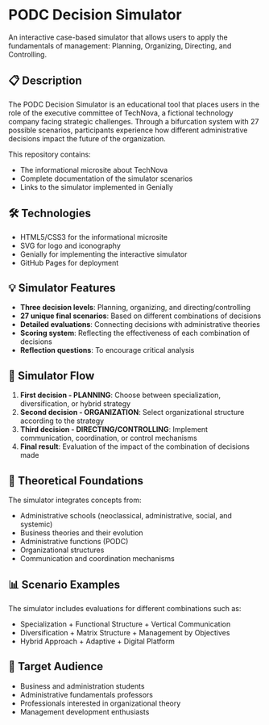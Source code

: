 # PODC Decision Simulator

An interactive case-based simulator that allows users to apply the fundamentals of management: Planning, Organizing, Directing, and Controlling.

## 📋 Description

The PODC Decision Simulator is an educational tool that places users in the role of the executive committee of TechNova, a fictional technology company facing strategic challenges. Through a bifurcation system with 27 possible scenarios, participants experience how different administrative decisions impact the future of the organization.

This repository contains:
- The informational microsite about TechNova
- Complete documentation of the simulator scenarios
- Links to the simulator implemented in Genially

## 🛠️ Technologies

- HTML5/CSS3 for the informational microsite
- SVG for logo and iconography
- Genially for implementing the interactive simulator
- GitHub Pages for deployment

## 💡 Simulator Features

- **Three decision levels**: Planning, organizing, and directing/controlling
- **27 unique final scenarios**: Based on different combinations of decisions
- **Detailed evaluations**: Connecting decisions with administrative theories
- **Scoring system**: Reflecting the effectiveness of each combination of decisions
- **Reflection questions**: To encourage critical analysis

## 🔄 Simulator Flow

1. **First decision - PLANNING**: Choose between specialization, diversification, or hybrid strategy
2. **Second decision - ORGANIZATION**: Select organizational structure according to the strategy
3. **Third decision - DIRECTING/CONTROLLING**: Implement communication, coordination, or control mechanisms
4. **Final result**: Evaluation of the impact of the combination of decisions made

## 🧠 Theoretical Foundations

The simulator integrates concepts from:
- Administrative schools (neoclassical, administrative, social, and systemic)
- Business theories and their evolution
- Administrative functions (PODC)
- Organizational structures
- Communication and coordination mechanisms

## 📊 Scenario Examples

The simulator includes evaluations for different combinations such as:
- Specialization + Functional Structure + Vertical Communication
- Diversification + Matrix Structure + Management by Objectives
- Hybrid Approach + Adaptive + Digital Platform

## 👥 Target Audience

- Business and administration students
- Administrative fundamentals professors
- Professionals interested in organizational theory
- Management development enthusiasts